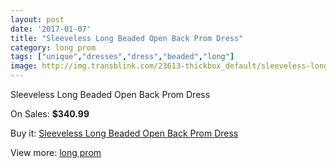 ```yaml
---
layout: post
date: '2017-01-07'
title: "Sleeveless Long Beaded Open Back Prom Dress"
category: long prom
tags: ["unique","dresses","dress","beaded","long"]
image: http://img.transblink.com/23613-thickbox_default/sleeveless-long-beaded-open-back-prom-dress.jpg
---
```

Sleeveless Long Beaded Open Back Prom Dress

On Sales: **$340.99**
<a href="https://www.transblink.com/en/long-prom/7479-sleeveless-long-beaded-open-back-prom-dress.html"><amp-img layout="responsive" width="600" height="600" src="//img.transblink.com/23613-thickbox_default/sleeveless-long-beaded-open-back-prom-dress.jpg" alt="Sleeveless Long Beaded Open Back Prom Dress 0" /></a>
<a href="https://www.transblink.com/en/long-prom/7479-sleeveless-long-beaded-open-back-prom-dress.html"><amp-img layout="responsive" width="600" height="600" src="//img.transblink.com/23614-thickbox_default/sleeveless-long-beaded-open-back-prom-dress.jpg" alt="Sleeveless Long Beaded Open Back Prom Dress 1" /></a>

Buy it: [Sleeveless Long Beaded Open Back Prom Dress](https://www.transblink.com/en/long-prom/7479-sleeveless-long-beaded-open-back-prom-dress.html "Sleeveless Long Beaded Open Back Prom Dress")

View more: [long prom](https://www.transblink.com/en/58-long-prom "long prom")